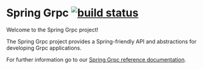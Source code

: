 # Spring Grpc [![build status](https://github.com/spring-projects-experimental/spring-grpc/actions/workflows/deploy.yml/badge.svg)](https://github.com/spring-projects/spring-ai/actions/workflows/deploy.yml)

Welcome to the Spring Grpc project!

The Spring Grpc project provides a Spring-friendly API and abstractions for developing Grpc applications.

For further information go to our [Spring Grpc reference documentation](https://docs.spring.io/spring-gprc/reference/).

